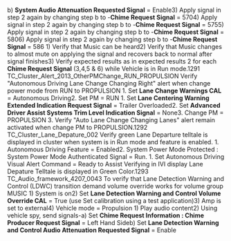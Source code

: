 b) **System Audio Attenuation Requested Signal** = Enable3) Apply signal in step 2 again by changing step b to -**Chime Request Signal** = 5704) Apply signal in step 2 again by changing step b to -**Chime Request Signal** = 5755) Apply signal in step 2 again by changing step b to -**Chime Request Signal** = 5806) Apply signal in step 2 again by changing step b to -**Chime Request Signal** = 586 1) Verify that Music can be heard2) Verify that Music changes to almost mute on applying the signal and recovers back to normal after signal finishes3) Verify expected results as in expected results 2 for each **Chime Request Signal** (3,4,5 & 6) while Vehicle is in Run mode.1291 TC_Cluster_Alert_2013_OtherPMChange_RUN_PROPULSION Verify "Autonomous Driving Lane Change Changing Right" alert when change power mode from RUN to PROPULSION 1. Set **Lane Change Warnings CAL** = Autonomous Driving2. Set PM = RUN 1. Set **Lane Centering Warning Extended Indication Request Signal** = Trailer Overloaded2. Set **Advanced Driver Assist Systems Trim Level Indication Signal** = None3. Change PM = PROPULSION 3. Verify "Auto Lane Change Changing Lanes" alert remain activated when change PM to PROPULSION.1292 TC_Cluster_Lane_Depature_002 Verify green Lane Departure telltale is displayed in cluster when system is in Run mode and feature is enabled. 1. Autonomous Driving Feature = Enabled2. System Power Mode Protected : System Power Mode Authenticated Signal = Run. 1. Set Autonomous Driving Visual Alert Command = Ready to Assist Verifying in IVI display Lane Depature Telltale is displayed in Green Color.1293 TC_Audio_framework_4207_0043 To verify that Lane Detection Warning and Control (LDWC) transition demand volume override works for volume group MUSIC 1) System is on2) Set **Lane Detection Warning and Control Volume Override CAL** = True (use Set calibration using a test application)3) Amp is set to external4) Vehicle mode = Propulsion 1) Play audio content2) Using vehicle spy, send signals-a) Set **Chime Request Information : Chime Producer Request Signal** = Left Hand Sideb) Set **Lane Detection Warning and Control Audio Attenuation Requested Signal** = Enable